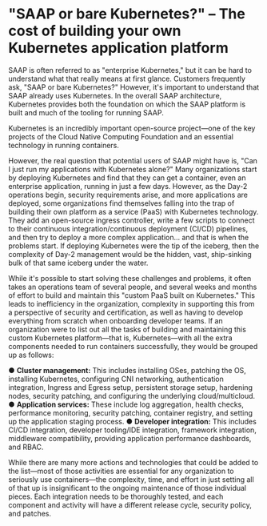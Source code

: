 # "SAAP or bare Kubernetes?" – The cost of building your own Kubernetes application platform

SAAP is often referred to as "enterprise Kubernetes," but it can be hard to understand what that really means at first glance. Customers frequently ask, 
"SAAP or bare Kubernetes?" However, it's important to understand that SAAP already uses Kubernetes. In the overall SAAP architecture, Kubernetes provides 
both the foundation on which the SAAP platform is built and much of the tooling for running SAAP.

Kubernetes is an incredibly important open-source project—one of the key projects of the Cloud Native Computing Foundation and an essential technology 
in running containers.

However, the real question that potential users of SAAP might have is, "Can I just run my applications with Kubernetes alone?" Many organizations start 
by deploying Kubernetes and find that they can get a container, even an enterprise application, running in just a few days. However, as the Day-2 
operations begin, security requirements arise, and more applications are deployed, some organizations find themselves falling into the trap of building 
their own platform as a service (PaaS) with Kubernetes technology. They add an open-source ingress controller, write a few scripts to connect to their 
continuous integration/continuous deployment (CI/CD) pipelines, and then try to deploy a more complex application... and that is when the problems start. 
If deploying Kubernetes were the tip of the iceberg, then the complexity of Day-2 management would be the hidden, vast, ship-sinking bulk of that same 
iceberg under the water.

While it's possible to start solving these challenges and problems, it often takes an operations team of several people, and several weeks and months of 
effort to build and maintain this "custom PaaS built on Kubernetes." This leads to inefficiency in the organization, complexity in supporting this from 
a perspective of security and certification, as well as having to develop everything from scratch when onboarding developer teams. If an organization 
were to list out all the tasks of building and maintaining this custom Kubernetes platform—that is, Kubernetes—with all the extra components needed to run
containers successfully, they would be grouped up as follows:

● **Cluster management:** This includes installing OSes, patching the OS, installing Kubernetes, configuring CNI networking, authentication integration, 
Ingress and Egress setup, persistent storage setup, hardening nodes, security patching, and configuring the underlying cloud/multicloud.
● **Application services:** These include log aggregation, health checks, performance monitoring, security patching, container registry, and setting up 
the application staging process.
● **Developer integration:** This includes CI/CD integration, developer tooling/IDE integration, framework integration, middleware compatibility, providing 
application performance dashboards, and RBAC.

While there are many more actions and technologies that could be added to the list—most of those activities are essential for any organization to seriously
use containers—the complexity, time, and effort in just setting all of that up is insignificant to the ongoing maintenance of those individual pieces. Each
integration needs to be thoroughly tested, and each component and activity will have a different release cycle, security policy, and patches.
